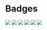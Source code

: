 # Badges

![](https://free-code-coverage.s3.amazonaws.com/badge-bypass-label-main.svg)
![](https://free-code-coverage.s3.amazonaws.com/badge-coverage-report-main.svg)
![](https://free-code-coverage.s3.amazonaws.com/badge-failure-main.svg)
![](https://free-code-coverage.s3.amazonaws.com/badge-no-previous-coverage-metric-main.svg)
![](https://free-code-coverage.s3.amazonaws.com/badge-success-main.svg)
![](https://free-code-coverage.s3.amazonaws.com/badge-valid-main.svg)
